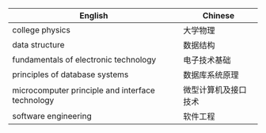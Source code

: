 | English | Chinese |
| ------- | ------- |
| college physics | 大学物理 |
| data structure | 数据结构 |
| fundamentals of electronic technology | 电子技术基础 |
| principles of database systems | 数据库系统原理 |
| microcomputer principle and interface technology | 微型计算机及接口技术 |
| software engineering | 软件工程 |
